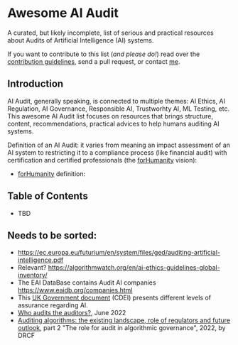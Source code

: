 # Awesome AI Audit
A curated, but likely incomplete, list of serious and practical resources about Audits of Artificial Intelligence (AI) systems.

If you want to contribute to this list (*and please do!*) read over the [contribution guidelines](contributing.md), send a pull request, or contact [me](mailto:jean.matthieu.schertzer@gmail.com).

## Introduction

AI Audit, generally speaking, is connected to multiple themes: AI Ethics, AI Regulation, AI Governance, Responsible AI, Trustworhty AI, ML Testing, etc.
This awesome AI Audit list focuses on resources that brings structure, content, recommendations, practical advices to help humans auditing AI systems.

Definition of an AI Audit: it 
varies from meaning an impact assessment of an AI system to restricting it to a compliance process (like financial audit) with certification and certified professionals (the [forHumanity](https://forhumanity.center/independent-audit-of-ai-systems) vision):
- [forHumanity]() definition:

## Table of Contents

* TBD


## Needs to be sorted:
- https://ec.europa.eu/futurium/en/system/files/ged/auditing-artificial-intelligence.pdf
- Relevant? https://algorithmwatch.org/en/ai-ethics-guidelines-global-inventory/
- The EAI DataBase contains Audit AI companies https://www.eaidb.org/companies.html
- This [UK Government document](https://www.gov.uk/government/publications/the-roadmap-to-an-effective-ai-assurance-ecosystem/the-roadmap-to-an-effective-ai-assurance-ecosystem-extended-version) (CDEI) presents different levels of assurance regarding AI.
- [Who audits the auditors?](https://facctconference.org/static/pdfs_2022/facct22-126.pdf), June 2022
- [Auditing algorithms: the existing landscape,
role of regulators and future outlook](https://assets.publishing.service.gov.uk/government/uploads/system/uploads/attachment_data/file/1071554/DRCF_Algorithmic_audit.pdf), part 2 "The role for audit in algorithmic governance", 2022, by DRCF